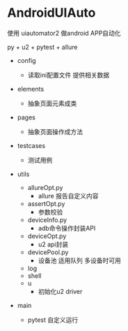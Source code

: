 # AndroidUIAuto
使用 uiautomator2 做android APP自动化

py + u2  + pytest + allure


- config
  - 读取ini配置文件 提供相关数据
- elements
  - 抽象页面元素成类
- pages
  - 抽象页面操作成方法
- testcases
  - 测试用例
- utils
  - allureOpt.py
    - allure 报告自定义内容
  - assertOpt.py
    - 参数校验
  - deviceInfo.py
    - adb命令操作封装API
  - deviceOpt.py
    - u2 api封装
  - devicePool.py
    - 设备池 适用队列 多设备时可用
  - log
  - shell
  - u
    - 初始化u2 driver


- main
  - pytest 自定义运行